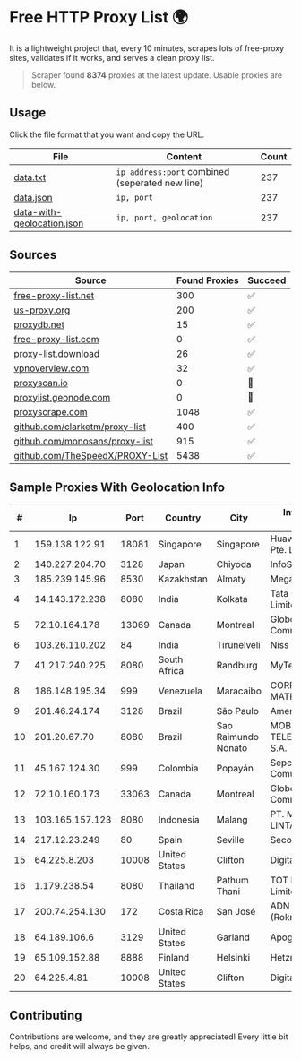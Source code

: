 
# Free HTTP Proxy List 🌍

It is a lightweight project that, every 10 minutes, scrapes lots of free-proxy sites, validates if it works, and serves a clean proxy list.


> Scraper found **8374** proxies at the latest update. Usable proxies are below.

## Usage

Click the file format that you want and copy the URL.


|File|Content|Count|
|----|-------|-----|
|[data.txt](https://raw.githubusercontent.com/themiralay/Proxy-List-World/master/data.txt)|`ip_address:port` combined (seperated new line)|237|
|[data.json](https://raw.githubusercontent.com/themiralay/Proxy-List-World/master/data.json)|`ip, port`|237|
|[data-with-geolocation.json](https://raw.githubusercontent.com/themiralay/Proxy-List-World/master/data-with-geolocation.json)|`ip, port, geolocation`|237|

## Sources

|Source|Found Proxies|Succeed|
|------|-------------|-------|
|[free-proxy-list.net](https://free-proxy-list.net)|300|✅|
|[us-proxy.org](https://www.us-proxy.org)|200|✅|
|[proxydb.net](http://proxydb.net)|15|✅|
|[free-proxy-list.com](https://free-proxy-list.com/?page=&port=&type%5B%5D=http&type%5B%5D=https&up_time=0&search=Search)|0|✅|
|[proxy-list.download](https://www.proxy-list.download/HTTP)|26|✅|
|[vpnoverview.com](https://vpnoverview.com/privacy/anonymous-browsing/free-proxy-servers)|32|✅|
|[proxyscan.io](https://www.proxyscan.io)|0|🚫|
|[proxylist.geonode.com](https://proxylist.geonode.com/api/proxy-list?limit=300&page=1&sort_by=lastChecked&sort_type=desc&protocols=http,https)|0|🚫|
|[proxyscrape.com](https://api.proxyscrape.com/v2/?request=displayproxies&protocol=http&timeout=10000&country=all&ssl=all&anonymity=all)|1048|✅|
|[github.com/clarketm/proxy-list](https://raw.githubusercontent.com/clarketm/proxy-list/master/proxy-list-raw.txt)|400|✅|
|[github.com/monosans/proxy-list](https://raw.githubusercontent.com/monosans/proxy-list/main/proxies/http.txt)|915|✅|
|[github.com/TheSpeedX/PROXY-List](https://raw.githubusercontent.com/TheSpeedX/PROXY-List/master/http.txt)|5438|✅|


## Sample Proxies With Geolocation Info

|#|Ip|Port|Country|City|Internet Service Provider|
|-|--|----|-------|----|-------------------------|
|1|159.138.122.91|18081|Singapore|Singapore|Huawei International Pte. LTD|
|2|140.227.204.70|3128|Japan|Chiyoda|InfoSphere|
|3|185.239.145.96|8530|Kazakhstan|Almaty|Meganet LLP|
|4|14.143.172.238|8080|India|Kolkata|Tata Communications Limited|
|5|72.10.164.178|13069|Canada|Montreal|GloboTech Communications|
|6|103.26.110.202|84|India|Tirunelveli|Niss Networks|
|7|41.217.240.225|8080|South Africa|Randburg|MyTelnet|
|8|186.148.195.34|999|Venezuela|Maracaibo|CORPORACION MATRIX TV, C.A.|
|9|201.46.24.174|3128|Brazil|São Paulo|America-NET Ltda|
|10|201.20.67.70|8080|Brazil|Sao Raimundo Nonato|MOB SERVICOS DE TELECOMUNICACOES S.A.|
|11|45.167.124.30|999|Colombia|Popayán|Sepcom Comunicaciones SAS|
|12|72.10.160.173|33063|Canada|Montreal|GloboTech Communications|
|13|103.165.157.123|8080|Indonesia|Malang|PT. MEGA ARTHA LINTAS DATA|
|14|217.12.23.249|80|Spain|Seville|Secondary Node|
|15|64.225.8.203|10008|United States|Clifton|DigitalOcean, LLC|
|16|1.179.238.54|8080|Thailand|Pathum Thani|TOT Public Company Limited|
|17|200.74.254.130|172|Costa Rica|San José|ADN Solutions S.A. (Rokru Int.)|
|18|64.189.106.6|3129|United States|Garland|Apogee Telecom Inc.|
|19|65.109.152.88|8888|Finland|Helsinki|Hetzner Online GmbH|
|20|64.225.4.81|10008|United States|Clifton|DigitalOcean, LLC|



## Contributing

Contributions are welcome, and they are greatly appreciated! Every
little bit helps, and credit will always be given.

